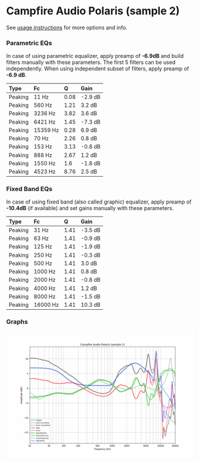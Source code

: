 # Campfire Audio Polaris (sample 2)
See [usage instructions](https://github.com/jaakkopasanen/AutoEq#usage) for more options and info.

### Parametric EQs
In case of using parametric equalizer, apply preamp of **-6.9dB** and build filters manually
with these parameters. The first 5 filters can be used independently.
When using independent subset of filters, apply preamp of **-6.9 dB**.

| Type    | Fc       |    Q | Gain    |
|:--------|:---------|:-----|:--------|
| Peaking | 11 Hz    | 0.08 | -2.9 dB |
| Peaking | 560 Hz   | 1.21 | 3.2 dB  |
| Peaking | 3236 Hz  | 3.82 | 3.6 dB  |
| Peaking | 6421 Hz  | 1.45 | -7.3 dB |
| Peaking | 15359 Hz | 0.28 | 6.9 dB  |
| Peaking | 70 Hz    | 2.26 | 0.8 dB  |
| Peaking | 153 Hz   | 3.13 | -0.8 dB |
| Peaking | 888 Hz   | 2.67 | 1.2 dB  |
| Peaking | 1550 Hz  | 1.6  | -1.8 dB |
| Peaking | 4523 Hz  | 8.76 | 2.5 dB  |

### Fixed Band EQs
In case of using fixed band (also called graphic) equalizer, apply preamp of **-10.4dB**
(if available) and set gains manually with these parameters.

| Type    | Fc       |    Q | Gain    |
|:--------|:---------|:-----|:--------|
| Peaking | 31 Hz    | 1.41 | -3.5 dB |
| Peaking | 63 Hz    | 1.41 | -0.9 dB |
| Peaking | 125 Hz   | 1.41 | -1.9 dB |
| Peaking | 250 Hz   | 1.41 | -0.3 dB |
| Peaking | 500 Hz   | 1.41 | 3.0 dB  |
| Peaking | 1000 Hz  | 1.41 | 0.8 dB  |
| Peaking | 2000 Hz  | 1.41 | -0.8 dB |
| Peaking | 4000 Hz  | 1.41 | 1.2 dB  |
| Peaking | 8000 Hz  | 1.41 | -1.5 dB |
| Peaking | 16000 Hz | 1.41 | 10.3 dB |

### Graphs
![](./Campfire%20Audio%20Polaris%20(sample%202).png)